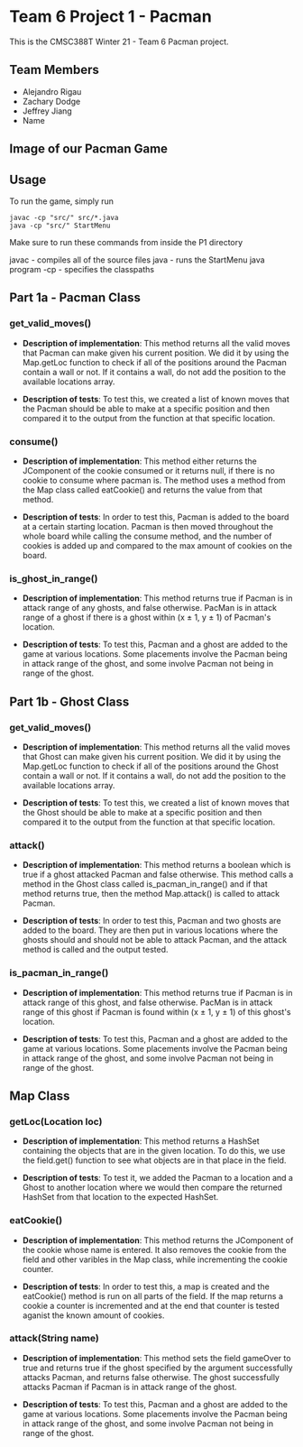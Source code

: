 # Team 6 Project 1 - Pacman
This is the CMSC388T Winter 21 - Team 6 Pacman project.

## Team Members
- Alejandro Rigau
- Zachary Dodge
- Jeffrey Jiang
- Name

## Image of our Pacman Game


## Usage
To run the game, simply run
```
javac -cp "src/" src/*.java
java -cp "src/" StartMenu
```
Make sure to run these commands from inside the P1 directory

javac - compiles all of the source files
java - runs the StartMenu java program
-cp - specifies the classpaths


## Part 1a - Pacman Class

### get_valid_moves()

- **Description of implementation**: This method returns all the valid moves that Pacman can make given his current position. We did it by using the Map.getLoc function to check if all of the positions around the Pacman contain a wall or not. If it contains a wall, do not add the position to the available locations array. 

- **Description of tests**: To test this, we created a list of known moves that the Pacman should be able to make at a specific position and then compared it to the output from the function at that specific location.

### consume()

- **Description of implementation**: This method either returns the JComponent of the cookie consumed or it returns null, if there is no cookie to consume where pacman is. The method uses a method from the Map class called eatCookie() and returns the value from that method.

- **Description of tests**: In order to test this, Pacman is added to the board at a certain starting location. Pacman is then moved throughout the whole board while calling the consume method, and the number of cookies is added up and compared to the max amount of cookies on the board.

### is_ghost_in_range()

- **Description of implementation**: This method returns true if Pacman is in attack range of any ghosts, and false otherwise. PacMan is in attack range of a ghost if there is a ghost within (x ± 1, y ± 1) of Pacman's location.

- **Description of tests**: To test this, Pacman and a ghost are added to the game at various locations. Some placements involve the Pacman being in attack range of the ghost, and some involve Pacman not being in range of the ghost.

## Part 1b - Ghost Class

### get_valid_moves()

- **Description of implementation**: This method returns all the valid moves that Ghost can make given his current position. We did it by using the Map.getLoc function to check if all of the positions around the Ghost contain a wall or not. If it contains a wall, do not add the position to the available locations array. 

- **Description of tests**: To test this, we created a list of known moves that the Ghost should be able to make at a specific position and then compared it to the output from the function at that specific location. 

### attack()

- **Description of implementation**: This method returns a boolean which is true if a ghost attacked Pacman and false otherwise. This method calls a method in the Ghost class called is_pacman_in_range() and if that method returns true, then the method Map.attack() is called to attack Pacman.

- **Description of tests**: In order to test this, Pacman and two ghosts are added to the board. They are then put in various locations where the ghosts should and should not be able to attack Pacman, and the attack method is called and the output tested.

### is_pacman_in_range()

- **Description of implementation**: This method returns true if Pacman is in attack range of this ghost, and false otherwise. PacMan is in attack range of this ghost if Pacman is found within (x ± 1, y ± 1) of this ghost's location.

- **Description of tests**: To test this, Pacman and a ghost are added to the game at various locations. Some placements involve the Pacman being in attack range of the ghost, and some involve Pacman not being in range of the ghost.

## Map Class

### getLoc(Location loc)

- **Description of implementation**: This method returns a HashSet containing the objects that are in the given location. To do this, we use the field.get() function to see what objects are in that place in the field. 

- **Description of tests**: To test it, we added the Pacman to a location and a Ghost to another location where we would then compare the returned HashSet from that location to the expected HashSet.

### eatCookie()

- **Description of implementation**: This method returns the JComponent of the cookie whose name is entered. It also removes the cookie from the field and other varibles in the Map class, while incrementing the cookie counter.

- **Description of tests**: In order to test this, a map is created and the eatCookie() method is run on all parts of the field. If the map returns a cookie a counter is incremented and at the end that counter is tested aganist the known amount of cookies.

### attack(String name)

- **Description of implementation**: This method sets the field gameOver to true and returns true if the ghost specified by the argument successfully attacks Pacman, and returns false otherwise. The ghost successfully attacks Pacman if Pacman is in attack range of the ghost.

- **Description of tests**: To test this, Pacman and a ghost are added to the game at various locations. Some placements involve the Pacman being in attack range of the ghost, and some involve Pacman not being in range of the ghost.

